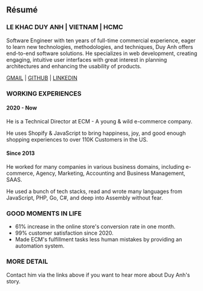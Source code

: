 ## Résumé

### LE KHAC DUY ANH | VIETNAM | HCMC

Software Engineer with ten years of full-time commercial experience, eager to
learn new technologies, methodologies, and techniques, Duy Anh offers
end-to-end software solutions. He specializes in web development, creating
engaging, intuitive user interfaces with great interest in planning
architectures and enhancing the usability of products.

[GMAIL](mailto:lekhacduyanh@gmail.com) | [GITHUB](https://github.com/0xlkda) | [LINKEDIN](https://www.linkedin.com/in/lkda/) 

### WORKING EXPERIENCES

#### 2020 - Now

He is a Technical Director at ECM - A young & wild e-commerce company.

He uses Shopify & JavaScript to bring happiness, joy, and good enough shopping experiences to over 110K Customers in the US.

#### Since 2013

He worked for many companies in various business domains, including e-commerce, Agency, Marketing, Accounting and Business Management, SAAS.

He used a bunch of tech stacks, read and wrote many languages from JavaScript, PHP, Go, C#, and deep into Assembly without fear. 

### GOOD MOMENTS IN LIFE

- 61% increase in the online store's conversion rate in one month.
- 99% customer satisfaction since 2020.
- Made ECM's fulfillment tasks less human mistakes by providing an automation system.

### MORE DETAIL

Contact him via the links above if you want to hear more about Duy Anh's story.

